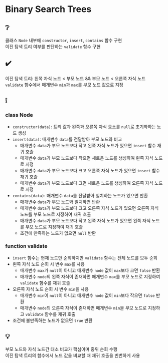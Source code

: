# Binary Search Trees

## ❔
클래스 `Node` 내부에 `constructor`, `insert`, `contains` 함수 구현  
이진 탐색 트리 여부를 판단하는 `validate` 함수 구현

## ✔️
이진 탐색 트리: 왼쪽 자식 노드 < 부모 노드 && 부모 노드 < 오른쪽 자식 노드  
`validate` 함수에서 매개변수 `min`과 `max`를 부모 노드 값으로 지정
  
## ❕
### class Node
- `constructor(data)`: 트리 값과 왼쪽과 오른쪽 자식 요소를 `null`로 초기화하는 노드 생성
- `insert(data)`: 매개변수 `data`를 전달받아 부모 노드와 비교
  - 매개변수 `data`가 부모 노드보다 작고 왼쪽 자식 노드가 있으면 `insert` 함수 재귀 호출
  - 매개변수 `data`가 부모 노드보다 작으면 새로운 노드를 생성하여 왼쪽 자식 노드로 지정
  - 매개변수 `data`가 부모 노드보다 크고 오른쪽 자식 노드가 있으면 `insert` 함수 재귀 호출
  - 매개변수 `data`가 부모 노드보다 크면 새로운 노드를 생성하여 오른쪽 자식 노드로 지정
- `contains(data)`: 매개변수 `data`를 전달받아 일치하는 노드가 있으면 반환
  - 매개변수 `data`가 부모 노드와 일치하면 반환
  - 매개변수 `data`가 부모 노드보다 크고 오른쪽 자식 노드가 있으면 오른쪽 자식 노드를 부모 노드로 지정하여 재귀 호출
  - 매개변수 `data`가 부모 노드보다 작고 왼쪽 자식 노드가 있으면 왼쪽 자식 노드를 부모 노드로 지정하여 재귀 호출
  - 조건에 만족하는 노드가 없으면 `null` 반환
  
### function validate
- `insert` 함수는 현재 노드만 순회하지만 `validate` 함수는 전체 노드를 모두 순회
- 왼쪽 자식 노드 순회 시 변수 `max`를 사용
  - 매개변수 `max`가 `null`이 아니고 매개변수 `node` 값이 `max`보다 크면 `false` 반환
  - 매개변수 `node`의 왼쪽 자식이 존재하면 매개변수 `max`를 부모 노드로 지정하여 `validate` 함수를 재귀 호출 
- 오른쪽 자식 노드 순회 시 변수 `min`을 사용
  - 매개변수 `min`이 `null`이 아니고 매개변수 `node` 값이 `min`보다 작으면 `false` 반환
  - 매개변수 `node`의 오른쪽 자식이 존재하면 매개변수 `min`을 부모 노드로 지정하고 `validate` 함수를 재귀 호출
- 조건에 불만족하는 노드가 없으면 `true` 반환

## 💡
부모 노드와 자식 노드간 대소 비교가 핵심이며 중위 순회 수행  
이진 탐색 트리의 함수에서 노드 값을 비교할 때 재귀 호출을 빈번하게 사용
